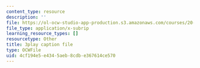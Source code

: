 ```yaml
---
content_type: resource
description: ''
file: https://ol-ocw-studio-app-production.s3.amazonaws.com/courses/20-219-becoming-the-next-bill-nye-writing-and-hosting-the-educational-show-january-iap-2015/4cf194e5e4345aeb8cdbe367614ce570_ViSVJJoo7nE.vtt
file_type: application/x-subrip
learning_resource_types: []
resourcetype: Other
title: 3play caption file
type: OCWFile
uid: 4cf194e5-e434-5aeb-8cdb-e367614ce570
---
```

